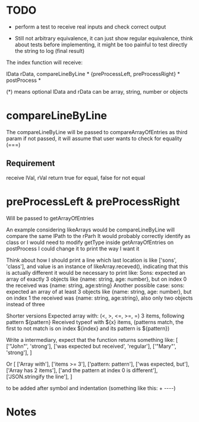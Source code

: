 # TODO
- perform a test to receive real inputs and check correct output

- Still not arbitrary equivalence, it can just show regular equivalence, think about tests before implementing, it might be too painful to test directly the string to log (final result)

The index function will receive:

lData
rData,
compareLineByLine *
{preProcessLeft, preProcessRight} *
postProcess *

(*) means optional
lData and rData can be array, string, number or objects

# compareLineByLine
The compareLineByLine will be passed to compareArrayOfEntries as third param
if not passed, it will assume that user wants to check for equality (===)
## Requirement
receive lVal, rVal
return true for equal, false for not equal

# preProcessLeft & preProcessRight
Will be passed to getArrayOfEntries

An example considering likeArrays would be
compareLineByLine will compare the same lPath to the rParh 
It would probably correctly identify as class or I would need to modify getType inside getArrayOfEntries
on postProcess I could change it to print the way I want it

Think about how I should print a line which last location is like ['sons', 'class'], and value is an instance of likeArray.receved(), indicating that this is actually different
it would be necessary to print like:
Sons: expected an array of exactly 3 objects like {name: string, age: number}, but on index 0 the received was {name: string, age:string}
Another possible case:
sons: expected an array of at least 3 objects like {name: string, age: number}, but on index 1 the received was {name: string, age:string}, also only two objects instead of three

Shorter versions
Expected array with: (<, >, <=, >=, =) 3 items, following pattern ${pattern}
Received typeof with ${x} items, (patterns match, the first to not match is on index ${index} and its pattern is ${pattern})

Write a intermediary, expect that the function returns something like: 
[
	['"John"', 'strong'],
	['was expected but received', 'regular'],
	['"Mary"', 'strong'],
]

Or [
	['Array with'],
	['items >= 3'],
	['pattern: pattern'],
	['was expected, but'],
	['Array has 2 items'],
	['and the pattern at index 0 is different'],
	['JSON.stringify the line'],
]

to be added after symbol and indentation (something like this: + ----)
# Notes
